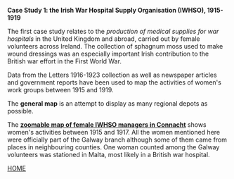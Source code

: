 **Case Study 1: the Irish War Hospital Supply Organisation (IWHSO), 1915-1919**

The first case study relates to the *production of medical supplies for war hospitals* in the United Kingdom and abroad, carried out by female volunteers across Ireland. The collection of sphagnum moss used to make wound dressings was an especially important Irish contribution to the British war effort in the First World War.

Data from the Letters 1916-1923 collection as well as newspaper articles and government reports have been used to map the activities of women's work groups between 1915 and 1919.

The **general map** is an attempt to display as many regional depots as possible.

The [**zoomable map of female IWHSO managers in Connacht**](https://monikabarget.github.io/FeministDH/IWHSOConnacht_interactive.html) shows women's activities between 1915 and 1917. All the women mentioned here were officially part of the Galway branch although some of them came from places in neighbouring counties. One woman counted among the Galway volunteers was stationed in Malta, most likely in a British war hospital.
    
[HOME](https://monikabarget.github.io/FeministDH/)
